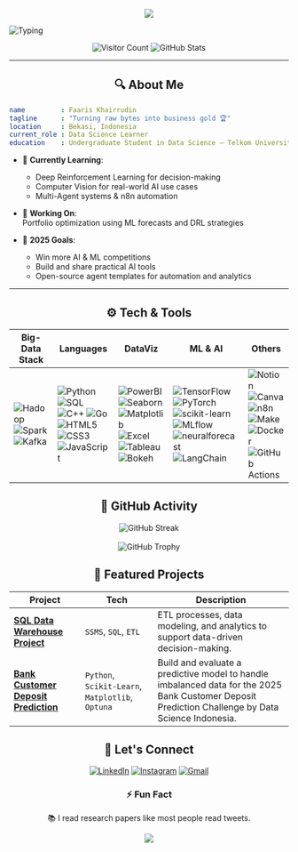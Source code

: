<!-- ===================================================================
     🚀 BIG-DATA & DATA-SCIENCE GITHUB PROFILE README
==================================================================== -->

<!-- 1. HEADER ANIMASI -->
<p align="center">
  <img src="https://capsule-render.vercel.app/api?type=waving&color=gradient&height=100&animation=fadeIn"/>
</p>
       
![Typing](https://readme-typing-svg.herokuapp.com?font=Fira+Code&size=25&duration=4000&color=00b4d8&center=true&vCenter=true&lines=Hi!+I'm+Faaris+Khairrudin;Machine+Learning+Enthusiast;Passionate+about+Data+&+Insight;Building+AI+Agents+from+Ideas+to+Execution)



<!-- 2. VISITOR COUNTER & STATUS -->
<p align="center">
  <img alt="Visitor Count" src="https://komarev.com/ghpvc/?username=FaarisKhairrudin&style=flat-square&color=00b4d8"/>
  <img alt="GitHub Stats" src="https://github-readme-stats.vercel.app/api?username=FaarisKhairrudin&show_icons=true&hide_border=true&theme=radical"/>
</p>

---

<!-- 3. ABOUT ME -->
<h2 align="center">🔍 About Me</h2>

```yaml
name         : Faaris Khairrudin
tagline      : "Turning raw bytes into business gold 🏆"
location     : Bekasi, Indonesia
current_role : Data Science Learner
education    : Undergraduate Student in Data Science – Telkom University
```

- 🌱 **Currently Learning**:  
  - Deep Reinforcement Learning for decision-making  
  - Computer Vision for real-world AI use cases  
  - Multi-Agent systems & n8n automation  

- 🔭 **Working On**:  
  Portfolio optimization using ML forecasts and DRL strategies

- 🎯 **2025 Goals**:  
  - Win more AI & ML competitions  
  - Build and share practical AI tools  
  - Open-source agent templates for automation and analytics

---

<!-- 4. Tech & Tools -->
<h2 align="center">⚙️ Tech & Tools</h2>

| Big-Data Stack | Languages | DataViz | ML & AI | Others |
|----------------|-----------|---------|---------|--------|
| ![Hadoop](https://img.shields.io/badge/-Hadoop-ffa500?style=flat-square&logo=apachehadoop&logoColor=white) ![Spark](https://img.shields.io/badge/-Spark-e25a1c?style=flat-square&logo=apachespark&logoColor=white) ![Kafka](https://img.shields.io/badge/-Kafka-231f20?style=flat-square&logo=apachekafka&logoColor=white) | ![Python](https://img.shields.io/badge/-Python-3776ab?style=flat-square&logo=python&logoColor=white) ![SQL](https://img.shields.io/badge/-SQL-336791?style=flat-square&logo=postgresql&logoColor=white) ![C++](https://img.shields.io/badge/-C++-00599c?style=flat-square&logo=c%2B%2B&logoColor=white) ![Go](https://img.shields.io/badge/-Go-00add8?style=flat-square&logo=go&logoColor=white) ![HTML5](https://img.shields.io/badge/-HTML5-e34f26?style=flat-square&logo=html5&logoColor=white) ![CSS3](https://img.shields.io/badge/-CSS3-1572b6?style=flat-square&logo=css3&logoColor=white) ![JavaScript](https://img.shields.io/badge/-JavaScript-f7df1e?style=flat-square&logo=javascript&logoColor=black) | ![PowerBI](https://img.shields.io/badge/-PowerBI-f2c811?style=flat-square&logo=powerbi&logoColor=black) ![Seaborn](https://img.shields.io/badge/-Seaborn-3776ab?style=flat-square&logo=python&logoColor=white) ![Matplotlib](https://img.shields.io/badge/-Matplotlib-11557c?style=flat-square&logo=python&logoColor=white) ![Excel](https://img.shields.io/badge/-Excel-217346?style=flat-square&logo=microsoftexcel&logoColor=white) ![Tableau](https://img.shields.io/badge/-Tableau-e97627?style=flat-square&logo=tableau&logoColor=white) ![Bokeh](https://img.shields.io/badge/-Bokeh-542583?style=flat-square&logo=bokeh&logoColor=white) | ![TensorFlow](https://img.shields.io/badge/-TensorFlow-ff6f00?style=flat-square&logo=tensorflow&logoColor=white) ![PyTorch](https://img.shields.io/badge/-PyTorch-ee4c2c?style=flat-square&logo=pytorch&logoColor=white) ![scikit-learn](https://img.shields.io/badge/-scikit--learn-f7931e?style=flat-square&logo=scikit-learn&logoColor=white) ![MLflow](https://img.shields.io/badge/-MLflow-0194e2?style=flat-square&logo=mlflow&logoColor=white) ![neuralforecast](https://img.shields.io/badge/-neuralforecast-00b4d8?style=flat-square&logo=pytorch&logoColor=white) ![LangChain](https://img.shields.io/badge/-LangChain-1c3c3c?style=flat-square&logo=langchain&logoColor=white) | ![Notion](https://img.shields.io/badge/-Notion-000?style=flat-square&logo=notion&logoColor=white) ![Canva](https://img.shields.io/badge/-Canva-7c3aed?style=flat-square&logo=canva&logoColor=white) ![n8n](https://img.shields.io/badge/-n8n-1f2937?style=flat-square&logo=n8n&logoColor=white) ![Make](https://img.shields.io/badge/-Make-00d4aa?style=flat-square&logo=make&logoColor=white) ![Docker](https://img.shields.io/badge/-Docker-2496ed?style=flat-square&logo=docker&logoColor=white) ![GitHub Actions](https://img.shields.io/badge/-GitHub%20Actions-2088ff?style=flat-square&logo=githubactions&logoColor=white)  |

<!-- 5. GitHub Activity -->
<h2 align="center">🏅 GitHub Activity</h2>

<p align="center">
  <img alt="GitHub Streak" src="https://streak-stats.demolab.com/?user=FaarisKhairrudin&theme=radical&hide_border=true"/>
  <br/><br/>
  <img alt="GitHub Trophy" src="https://github-profile-trophy.vercel.app/?username=FaarisKhairrudin&theme=radical&no-frame=true&no-bg=true"/>
</p>

<!-- 6. Featured Projects -->
<h2 align="center">🚀 Featured Projects</h2>

| Project | Tech | Description |
|---------|------|-------------|
| [**SQL Data Warehouse Project**](https://github.com/FaarisKhairrudin/SQL-Data-Warehouse-Project) | `SSMS`, `SQL`, `ETL` | ETL processes, data modeling, and analytics to support data-driven decision-making.  |
| [**Bank Customer Deposit Prediction**](https://github.com/FaarisKhairrudin/bank-customer-deposit-prediction) | `Python`, `Scikit-Learn`, `Matplotlib`, `Optuna` | Build and evaluate a predictive model to handle imbalanced data for the 2025 Bank Customer Deposit Prediction Challenge by Data Science Indonesia. |

<!-- 8. Social Links -->
<h2 align="center">🔗 Let's Connect</h2>

<p align="center">
  <a href="https://linkedin.com/in/faaris-khairrudin"><img alt="LinkedIn" src="https://img.shields.io/badge/-LinkedIn-0077b5?style=for-the-badge&logo=linkedin&logoColor=white"/></a>
  <a href="https://instagram.com/@faaris-khairrudin"><img alt="Instagram" src="https://img.shields.io/badge/-Instagram-12100e?style=for-the-badge&logo=instagram&logoColor=white"/></a>
  <a href="mailto:faariskhairrudin@gmail.com"><img alt="Gmail" src="https://img.shields.io/badge/-Gmail-d14836?style=for-the-badge&logo=gmail&logoColor=white"/></a>
</p>

<!-- 9. Fun Fact -->
<h3 align="center">⚡ Fun Fact</h3>
<p align="center">
  📚 I read research papers like most people read tweets.
</p>

<!-- 10. Footer -->
<p align="center">
  <img src="https://capsule-render.vercel.app/api?type=wave&color=gradient&height=60&section=footer"/>
</p>

